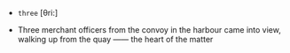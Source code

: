 - `three` [θri:]



- Three merchant officers from the convoy in the harbour came into view, walking up from the quay —— the heart of the matter